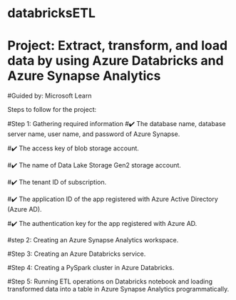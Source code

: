 # databricksETL
# Project: Extract, transform, and load data by using Azure Databricks and Azure Synapse Analytics
#Guided by: Microsoft Learn

Steps to follow for the project:

#Step 1: Gathering required information
#✔️ The database name, database server name, user name, and password of Azure Synapse.

#✔️ The access key of blob storage account.

#✔️ The name of Data Lake Storage Gen2 storage account.

#✔️ The tenant ID of subscription.

#✔️ The application ID of the app registered with Azure Active Directory (Azure AD).

#✔️ The authentication key for the app registered with Azure AD.

#step 2: Creating an Azure Synapse Analytics workspace.

#Step 3: Creating an Azure Databricks service.

#Step 4: Creating a PySpark cluster in Azure Databricks.

#Step 5: Running ETL operations on Databricks notebook and loading transformed data into a table in Azure Synapse Analytics programmatically.
